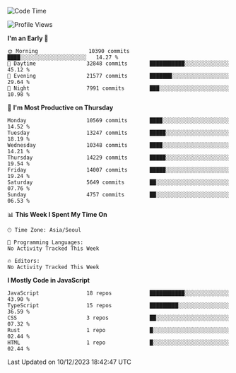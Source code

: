 <!--START_SECTION:waka-->
![Code Time](http://img.shields.io/badge/Code%20Time-5%2C379%20hrs%2037%20mins-blue)

![Profile Views](http://img.shields.io/badge/Profile%20Views-0-blue)

**I'm an Early 🐤** 

```text
🌞 Morning                10390 commits       ████░░░░░░░░░░░░░░░░░░░░░   14.27 % 
🌆 Daytime                32848 commits       ███████████░░░░░░░░░░░░░░   45.12 % 
🌃 Evening                21577 commits       ███████░░░░░░░░░░░░░░░░░░   29.64 % 
🌙 Night                  7991 commits        ███░░░░░░░░░░░░░░░░░░░░░░   10.98 % 
```
📅 **I'm Most Productive on Thursday** 

```text
Monday                   10569 commits       ████░░░░░░░░░░░░░░░░░░░░░   14.52 % 
Tuesday                  13247 commits       █████░░░░░░░░░░░░░░░░░░░░   18.19 % 
Wednesday                10348 commits       ████░░░░░░░░░░░░░░░░░░░░░   14.21 % 
Thursday                 14229 commits       █████░░░░░░░░░░░░░░░░░░░░   19.54 % 
Friday                   14007 commits       █████░░░░░░░░░░░░░░░░░░░░   19.24 % 
Saturday                 5649 commits        ██░░░░░░░░░░░░░░░░░░░░░░░   07.76 % 
Sunday                   4757 commits        ██░░░░░░░░░░░░░░░░░░░░░░░   06.53 % 
```


📊 **This Week I Spent My Time On** 

```text
🕑︎ Time Zone: Asia/Seoul

💬 Programming Languages: 
No Activity Tracked This Week

🔥 Editors: 
No Activity Tracked This Week
```

**I Mostly Code in JavaScript** 

```text
JavaScript               18 repos            ███████████░░░░░░░░░░░░░░   43.90 % 
TypeScript               15 repos            █████████░░░░░░░░░░░░░░░░   36.59 % 
CSS                      3 repos             ██░░░░░░░░░░░░░░░░░░░░░░░   07.32 % 
Rust                     1 repo              █░░░░░░░░░░░░░░░░░░░░░░░░   02.44 % 
HTML                     1 repo              █░░░░░░░░░░░░░░░░░░░░░░░░   02.44 % 
```




 Last Updated on 10/12/2023 18:42:47 UTC
<!--END_SECTION:waka-->
